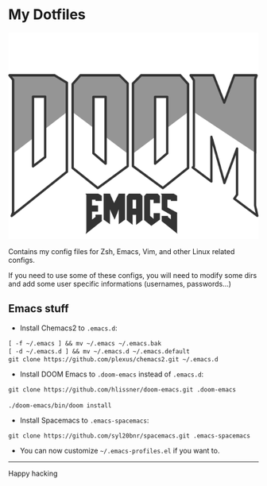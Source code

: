 # My Dotfiles

![Logo](.doom.d/assets/doom-emacs-dark.svg)

Contains my config files for Zsh, Emacs, Vim, and other Linux related configs.

If you need to use some of these configs, you will need to modify some dirs and add some user specific informations (usernames, passwords...)

## Emacs stuff
- Install Chemacs2 to `.emacs.d`:
```shell
[ -f ~/.emacs ] && mv ~/.emacs ~/.emacs.bak
[ -d ~/.emacs.d ] && mv ~/.emacs.d ~/.emacs.default
git clone https://github.com/plexus/chemacs2.git ~/.emacs.d
```

- Install DOOM Emacs to `.doom-emacs` instead of `.emacs.d`:
```shell
git clone https://github.com/hlissner/doom-emacs.git .doom-emacs

./doom-emacs/bin/doom install
```

- Install Spacemacs to `.emacs-spacemacs`:
```shell
git clone https://github.com/syl20bnr/spacemacs.git .emacs-spacemacs
```

- You can now customize `~/.emacs-profiles.el` if you want to.

---
Happy hacking
